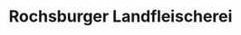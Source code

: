 ---
title: "Rochsburger Landfleischerei"
url: /geringswalde/rochsburger-landfleischerei/
shop: Metzgerei
---